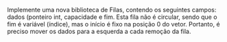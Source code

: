 Implemente uma nova biblioteca de Filas, contendo os seguintes campos: dados (ponteiro
int, capacidade e fim. Esta fila não é circular, sendo que o fim é variável (índice), mas o
início é fixo na posição 0 do vetor. Portanto, é preciso mover os dados para a esquerda a
cada remoção da fila.
